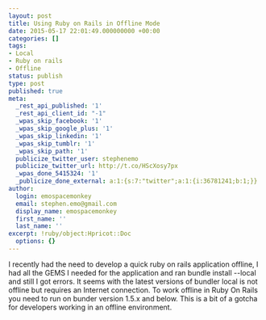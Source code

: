 ```yaml
---
layout: post
title: Using Ruby on Rails in Offline Mode
date: 2015-05-17 22:01:49.000000000 +00:00
categories: []
tags:
- Local
- Ruby on rails
- Offline
status: publish
type: post
published: true
meta:
  _rest_api_published: '1'
  _rest_api_client_id: "-1"
  _wpas_skip_facebook: '1'
  _wpas_skip_google_plus: '1'
  _wpas_skip_linkedin: '1'
  _wpas_skip_tumblr: '1'
  _wpas_skip_path: '1'
  publicize_twitter_user: stephenemo
  publicize_twitter_url: http://t.co/HScXosy7px
  _wpas_done_5415324: '1'
  _publicize_done_external: a:1:{s:7:"twitter";a:1:{i:36781241;b:1;}}
author:
  login: emospacemonkey
  email: stephen.emo@gmail.com
  display_name: emospacemonkey
  first_name: ''
  last_name: ''
excerpt: !ruby/object:Hpricot::Doc
  options: {}
---
```

I recently had the need to develop a quick ruby on rails application offline, I had all the GEMS I needed for the application and ran bundle install --local and still I got errors. It seems with the latest versions of bundler local is not offline but requires an Internet connection. To work offline in Ruby On Rails you need to run on bunder version 1.5.x and below. This is a bit of a gotcha for developers working in an offline environment.
